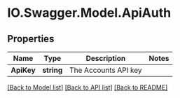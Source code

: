 # IO.Swagger.Model.ApiAuth
## Properties

Name | Type | Description | Notes
------------ | ------------- | ------------- | -------------
**ApiKey** | **string** | The Accounts API key | 

[[Back to Model list]](../README.md#documentation-for-models) [[Back to API list]](../README.md#documentation-for-api-endpoints) [[Back to README]](../README.md)

